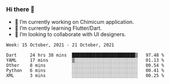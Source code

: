 ### Hi there 👋

<!--
**devcat37/devcat37** is a ✨ _special_ ✨ repository because its `README.md` (this file) appears on your GitHub profile.-->


- 🔭 I’m currently working on Chimicum application.
- 🌱 I’m currently learning Flutter/Dart.
- 👯 I’m looking to collaborate with UI designers.
<!-- - 🤔 I’m looking for help with ... -->

<!--START_SECTION:waka-->
```text
Week: 15 October, 2021 - 21 October, 2021

Dart     24 hrs 38 mins  ████████████████████████▒   97.48 % 
YAML     17 mins         ▒░░░░░░░░░░░░░░░░░░░░░░░░   01.13 % 
Other    8 mins          ░░░░░░░░░░░░░░░░░░░░░░░░░   00.54 % 
Python   6 mins          ░░░░░░░░░░░░░░░░░░░░░░░░░   00.41 % 
XML      3 mins          ░░░░░░░░░░░░░░░░░░░░░░░░░   00.25 % 
```
<!--END_SECTION:waka-->
